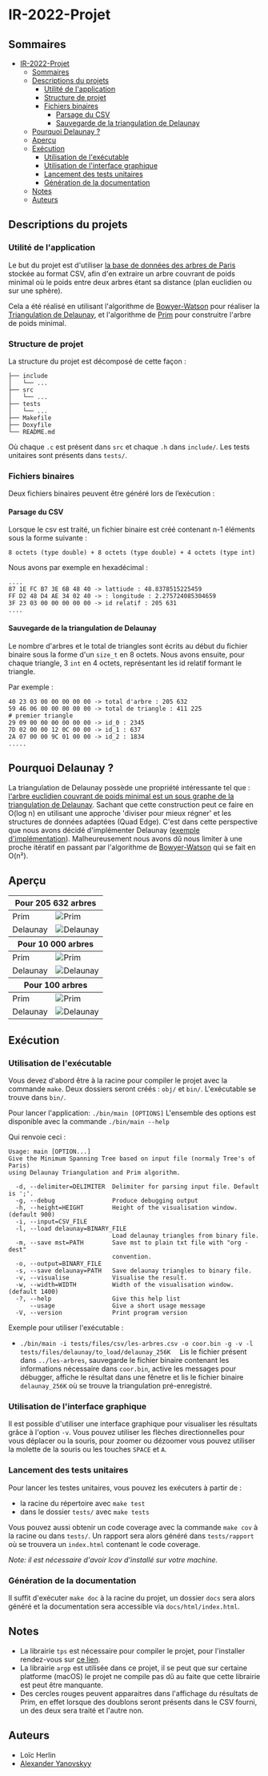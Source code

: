 # IR-2022-Projet

## Sommaires
- [IR-2022-Projet](#ir-2022-projet)
  - [Sommaires](#sommaires)
  - [Descriptions du projets](#descriptions-du-projets)
    - [Utilité de l'application](#utilité-de-lapplication)
    - [Structure de projet](#structure-de-projet)
    - [Fichiers binaires](#fichiers-binaires)
      - [Parsage du CSV](#parsage-du-csv)
      - [Sauvegarde de la triangulation de Delaunay](#sauvegarde-de-la-triangulation-de-delaunay)
  - [Pourquoi Delaunay ?](#pourquoi-delaunay-)
  - [Aperçu](#aperçu)
  - [Exécution](#exécution)
    - [Utilisation de l'exécutable](#utilisation-de-lexécutable)
    - [Utilisation de l'interface graphique](#utilisation-de-linterface-graphique)
    - [Lancement des tests unitaires](#lancement-des-tests-unitaires)
    - [Génération de la documentation](#génération-de-la-documentation)
  - [Notes](#notes)
  - [Auteurs](#auteurs)

## Descriptions du projets

### Utilité de l'application

Le but du projet est d'utiliser [la base de données des arbres de Paris](https://opendata.paris.fr/explore/dataset/les-arbres/information/?disjunctive.typeemplacement&disjunctive.arrondissement&disjunctive.libellefrancais&disjunctive.genre&disjunctive.espece&disjunctive.varieteoucultivar&disjunctive.stadedeveloppement&disjunctive.remarquable) stockée au format CSV, afin d'en extraire un arbre couvrant de poids minimal où le poids entre deux arbres étant sa distance (plan euclidien ou sur une sphère).

Cela a été réalisé en utilisant l'algorithme de [Bowyer-Watson](https://fr.wikipedia.org/wiki/Algorithme_de_Bowyer-Watson?wprov=srpw1_0) pour réaliser la [Triangulation de Delaunay](https://fr.wikipedia.org/wiki/Triangulation_de_Delaunay), et l'algorithme de [Prim](https://fr.wikipedia.org/wiki/Triangulation_de_Delaunay) pour construitre l'arbre de poids minimal.

### Structure de projet

La structure du projet est décomposé de cette façon :
```
├── include
│   └── ...
├── src
│   └── ...
├── tests
│   └── ...
├── Makefile
├── Doxyfile
└── README.md
```
Où chaque ``.c`` est présent dans ``src`` et chaque ``.h`` dans ``include/``. Les tests unitaires sont présents dans ``tests/``.

### Fichiers binaires
Deux fichiers binaires peuvent être généré lors de l’exécution :
#### Parsage du CSV
Lorsque le csv est traité, un fichier binaire est créé contenant n-1 éléments sous la forme suivante :
```
8 octets (type double) + 8 octets (type double) + 4 octets (type int)
```
Nous avons par exemple en hexadécimal : 
```
....
87 1E FC B7 3E 6B 48 40 -> lattiude : 48.8378515225459
FF D2 48 D4 AE 34 02 40 -> : longitude : 2.275724085304659
3F 23 03 00 00 00 00 00 -> id relatif : 205 631
....
```
#### Sauvegarde de la triangulation de Delaunay
Le nombre d'arbres et le total de triangles sont écrits au début du fichier binaire sous la forme d'un ``size_t`` en 8 octets. Nous avons ensuite, pour chaque triangle, 3 ``int`` en 4 octets, représentant les id relatif formant le triangle.

Par exemple :  
```
40 23 03 00 00 00 00 00 -> total d'arbre : 205 632
59 46 06 00 00 00 00 00 -> total de triangle : 411 225
# premier triangle
29 09 00 00 00 00 00 00 -> id_0 : 2345
7D 02 00 00 12 0C 00 00 -> id_1 : 637
2A 07 00 00 9C 01 00 00 -> id_2 : 1834
.....
```

## Pourquoi Delaunay ?
La triangulation de Delaunay possède une propriété intéressante tel que : [l'arbre euclidien couvrant de poids minimal est un sous graphe de la triangulation de Delaunay](https://fr.wikipedia.org/wiki/Triangulation_de_Delaunay#Applications). Sachant que cette construction peut ce faire en O(log n) en utilisant une approche 'diviser pour mieux régner' et les structures de données adaptées (Quad Edge). C'est dans cette perspective que nous avons décidé d'implémenter Delaunay ([exemple d'implémentation](https://github.com/alexbaryzhikov/triangulation)). Malheureusement nous avons dû nous limiter à une proche itératif en passant par l'algorithme de [Bowyer-Watson](https://fr.wikipedia.org/wiki/Algorithme_de_Bowyer-Watson) qui se fait en O(n²).


## Aperçu 
<table>
<thead> 
	<tr> 
		<th colspan="4">Pour 205 632 arbres</th>
	</tr> 
</thead>
  <tr>
    <td>Prim</td>
    <td><img target="_blank" src="https://i.imgur.com/m2X20Lm.png" alt="Prim"></td>
  </tr>
  <tr>
    <td>Delaunay</td>
    <td><img target="_blank" src="https://i.imgur.com/WtplU3Y.png" alt="Delaunay"></td>
  </tr>
 <thead> 
	<tr> 
		<th colspan="4">Pour 10 000 arbres</th>
	</tr> 
</thead>
  <tr>
    <td>Prim</td>
    <td><img target="_blank" src="https://i.imgur.com/1VyjdHV.png" alt="Prim"></td>
  </tr>
  <tr>
    <td>Delaunay</td>
    <td><img target="_blank" src="https://i.imgur.com/tCEmxk9.png" alt="Delaunay"></td>
  </tr>
   <thead> 
	<tr> 
		<th colspan="4">Pour 100 arbres</th>
	</tr> 
</thead>
  <tr>
    <td>Prim</td>
    <td><img target="_blank" src="https://i.imgur.com/JI8nKby.png" alt="Prim"></td>
  </tr>
  <tr>
    <td>Delaunay</td>
    <td><img target="_blank" src="https://i.imgur.com/vtEu24N.png" alt="Delaunay"></td>
  </tr>
</table>

## Exécution

### Utilisation de l'exécutable
Vous devez d'abord être à la racine pour compiler le projet avec la commande ``make``. Deux dossiers seront créés : ``obj/`` et ``bin/``. L'exécutable se trouve dans ``bin/``.

Pour lancer l'application: ``./bin/main [OPTIONS]``
L'ensemble des options est disponible avec la commande ``./bin/main --help``

Qui renvoie ceci :

```
Usage: main [OPTION...]
Give the Minimum Spanning Tree based on input file (normaly Tree's of Paris)
using Delaunay Triangulation and Prim algorithm.

  -d, --delimiter=DELIMITER  Delimiter for parsing input file. Default is ';'.
  -g, --debug                Produce debugging output
  -h, --height=HEIGHT        Height of the visualisation window. (default 900)
  -i, --input=CSV_FILE
  -l, --load delaunay=BINARY_FILE
                             Load delaunay triangles from binary file.
  -m, --save mst=PATH        Save mst to plain txt file with "org - dest"
                             convention.
  -o, --output=BINARY_FILE
  -s, --save delaunay=PATH   Save delaunay triangles to binary file.
  -v, --visualise            Visualise the result.
  -w, --width=WIDTH          Width of the visualisation window. (default 1400)
  -?, --help                 Give this help list
      --usage                Give a short usage message
  -V, --version              Print program version
```
Exemple pour utiliser l'exécutable :

- ``./bin/main -i tests/files/csv/les-arbres.csv -o coor.bin -g -v -l tests/files/delaunay/to_load/delaunay_256K 
`` Lis le fichier présent dans ``../les-arbres``, sauvegarde le fichier binaire contenant les informations nécessaire dans ``coor.bin``, active les messages pour débugger, affiche le résultat dans une fênetre et lis le fichier binaire ``delaunay_256K`` où se trouve la triangulation pré-enregistré.

### Utilisation de l'interface graphique
Il est possible d'utiliser une interface graphique pour visualiser les résultats grâce
à l'option ``-v``. Vous pouvez utiliser les flèches directionnelles pour vous déplacer ou la souris, pour zoomer ou dézoomer vous pouvez utiliser la molette de la souris ou les touches ``SPACE`` et ``A``.
### Lancement des tests unitaires

Pour lancer les testes unitaires, vous pouvez les exécuters à partir de :
 - la racine du répertoire avec ``make test`` 
 - dans le dossier ``tests/`` avec ``make tests`` 

Vous pouvez aussi obtenir un code coverage avec la commande ``make cov`` à la racine ou dans ``tests/``. Un rapport sera alors généré dans ``tests/rapport`` où se trouvera un ``index.html`` contenant le code coverage.

*Note: il est nécessaire d'avoir lcov d'installé sur votre machine.* 

### Génération de la documentation
Il suffit d'exécuter ``make doc`` à la racine du projet, un dossier ``docs`` sera alors généré et la documentation sera accessible via ``docs/html/index.html``.

## Notes
- La librairie ``tps`` est nécessaire pour compiler le projet, pour l'installer rendez-vous sur [ce lien](https://gitlab.com/bramas/libtps.h/).
- La librairie ``argp`` est utilisée dans ce projet, il se peut que sur certaine platforme (macOS) le projet ne compile pas dû au faite que cette librairie est peut être manquante.
- Des cercles rouges peuvent apparaitres dans l'affichage du résultats de Prim, en effet lorsque des doublons seront présents dans le CSV fourni, un des deux sera traité et l'autre non.


## Auteurs
* Loïc Herlin
* [Alexander Yanovskyy](https://www.yanovskyy.com)
